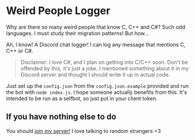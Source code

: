 # Weird People Logger
Why are there so many weird people that know C, C++ and C#? Such odd languages. I must study their migration patterns! But how...

Ah, I know! A Discord chat logger! I can log any message that mentions C, C++ or C#.

> Disclaimer: I love C#, and I plan on getting into C/C++ soon. Don't be offended by this, it's just a joke. I mentioned something about it in my Discord server and thought I should write it up in actual code.

Just set up the `config.json` from the `config.json.example` provided and run the bot with `node index.js`. I hope someone actually benefits from this. It's intended to be run as a selfbot, so just put in your client token.

## If you have nothing else to do
You should [join my server!](https://discord.io/rayzrdevofficial) I love talking to random strangers <3
